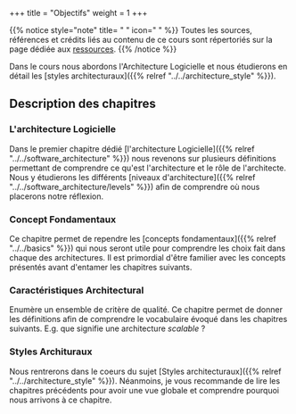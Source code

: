 +++
title = "Objectifs"
weight = 1
+++

{{% notice style="note" title= " " icon=" " %}}
Toutes les sources, références et crédits liés au contenu de ce cours sont répertoriés sur la page dédiée aux [ressources](../more/resources/).
{{% /notice %}} 

Dans le cours nous abordons l'Architecture Logicielle et nous étudierons en détail les [styles architecturaux]({{% relref "../../architecture_style" %}}).

## Description des chapitres
### L'architecture Logicielle
Dans le premier chapitre dédié [l'architecture Logicielle]({{% relref "../../software_architecture" %}}) nous revenons sur plusieurs définitions permettant de comprendre ce qu'est l'architecture et le rôle de l'architecte. Nous y étudierons les différents [niveaux d'architecture]({{% relref "../../software_architecture/levels" %}}) afin de comprendre où nous placerons notre réflexion.

### Concept Fondamentaux
Ce chapitre permet de rependre les [concepts fondamentaux]({{% relref "../../basics" %}}) qui nous seront utile pour comprendre les choix fait dans chaque des architectures. Il est primordial d'être familier avec les concepts présentés avant d'entamer les chapitres suivants.

### Caractéristiques Architectural
Enumère un ensemble de critère de qualité. Ce chapitre permet de donner les définitions afin de comprendre le vocabulaire évoqué dans les chapitres suivants. E.g. que signifie une architecture *scalable* ?

### Styles Archituraux
Nous rentrerons dans le coeurs du sujet [Styles architecturaux]({{% relref "../../architecture_style" %}}). Néanmoins, je vous recommande de lire les chapitres précédents pour avoir une vue globale et comprendre pourquoi nous arrivons à ce chapitre. 